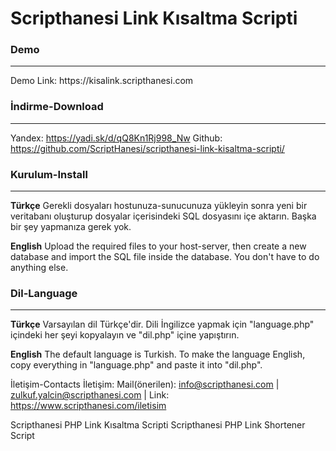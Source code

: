 <h1>Scripthanesi Link Kısaltma Scripti</h1>

<h3>Demo</h3><hr>
Demo Link: https://kisalink.scripthanesi.com

<h3>İndirme-Download</h3><hr>

Yandex: https://yadi.sk/d/qQ8Kn1Rj998_Nw
Github: https://github.com/ScriptHanesi/scripthanesi-link-kisaltma-scripti/

<h3>Kurulum-Install</h3><hr>

<b>Türkçe</b> Gerekli dosyaları hostunuza-sunucunuza yükleyin sonra yeni bir veritabanı oluşturup dosyalar içerisindeki SQL dosyasını içe aktarın. Başka bir şey yapmanıza gerek yok.

<b>English</b> Upload the required files to your host-server, then create a new database and import the SQL file inside the database. You don't have to do anything else.


<h3>Dil-Language</h3><hr>

<b>Türkçe</b> Varsayılan dil Türkçe'dir. Dili İngilizce yapmak için "language.php" içindeki her şeyi kopyalayın ve "dil.php" içine yapıştırın.

<b>English</b> The default language is Turkish. To make the language English, copy everything in "language.php" and paste it into "dil.php".


İletişim-Contacts
İletişim: Mail(önerilen): info@scripthanesi.com | zulkuf.yalcin@scripthanesi.com | Link: https://www.scripthanesi.com/iletisim

Scripthanesi PHP Link Kısaltma Scripti 
Scripthanesi PHP Link Shortener Script
